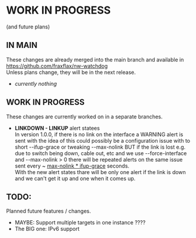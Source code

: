 # WORK IN PROGRESS
(and future plans)

## IN MAIN 
These changes are already merged into the main branch and available in https://github.com/fraxflax/nw-watchdog <br>
Unless plans change, they will be in the next release.

* _currently nothing_

## WORK IN PROGRESS 
These changes are currently worked on in a separate branches.

* __LINKDOWN - LINKUP__ alert statees<br>
  In version 1.0.0, if there is no link on the interface a WARNING alert is sent with the idea of this could possibly be a configuration issue with to short --ifup-grace or tweaking --max-nolink BUT if the link is lost e.g. due to switch being down, cable out, etc and we use --force-interface and --max-nolink > 0 there will be repeated alerts on the same issue sent every ~ <ins>max-nolink * ifup-grace</ins> seconds.<br>
  With the new alert states thare will be only one alert if the link is down and we can't get it up and one when it comes up.

## TODO:
Planned future features / changes.

* MAYBE: Support multiple targets in one instance ????
* The BIG one: IPv6 support
